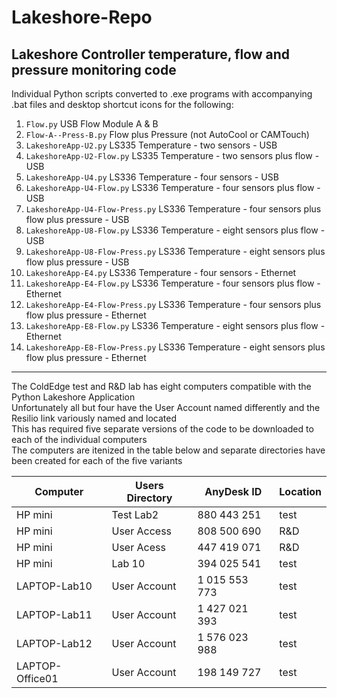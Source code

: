 # Lakeshore-Repo

## Lakeshore Controller temperature, flow and pressure monitoring code

Individual Python scripts converted to .exe programs with accompanying .bat files and desktop shortcut icons for the following:

1.  `Flow.py`            USB Flow Module A & B
2.  `Flow-A--Press-B.py` Flow plus Pressure (not AutoCool or CAMTouch)
3.  `LakeshoreApp-U2.py` LS335 Temperature - two sensors - USB
4.  `LakeshoreApp-U2-Flow.py` LS335 Temperature - two sensors plus flow - USB
5.  `LakeshoreApp-U4.py` LS336 Temperature - four sensors - USB
6.  `LakeshoreApp-U4-Flow.py` LS336 Temperature - four sensors plus flow - USB
7.  `LakeshoreApp-U4-Flow-Press.py` LS336 Temperature - four sensors plus flow plus pressure - USB
8.  `LakeshoreApp-U8-Flow.py` LS336 Temperature - eight sensors plus flow - USB
9.  `LakeshoreApp-U8-Flow-Press.py` LS336 Temperature - eight sensors plus flow plus pressure - USB
10.  `LakeshoreApp-E4.py` LS336 Temperature - four sensors - Ethernet
11.  `LakeshoreApp-E4-Flow.py` LS336 Temperature - four sensors plus flow - Ethernet
12.  `LakeshoreApp-E4-Flow-Press.py` LS336 Temperature - four sensors plus flow plus pressure - Ethernet
13.  `LakeshoreApp-E8-Flow.py` LS336 Temperature - eight sensors plus flow - Ethernet
14.  `LakeshoreApp-E8-Flow-Press.py` LS336 Temperature - eight sensors plus flow plus pressure - Ethernet

***********

The ColdEdge test and R&D lab has eight computers compatible with the Python Lakeshore Application    
Unfortunately all but four have the User Account named differently and the Resilio link variously named and located  
This has required five separate versions of the code to be downloaded to each of the individual computers  
The computers are itenized in the table below and separate directories have been created for each of the five variants

| Computer           | Users Directory  | AnyDesk ID    | Location  |
|--------------------|------------------|---------------|-----------|
| HP mini            | Test Lab2        | 880 443 251   |  test     |
| HP mini            | User Access      | 808 500 690   |  R&D      |
| HP mini            | User Acess       | 447 419 071   |  R&D      |
| HP mini            | Lab 10           | 394 025 541   |  test     |
| LAPTOP-Lab10       | User Account     | 1 015 553 773 |  test     |
| LAPTOP-Lab11       | User Account     | 1 427 021 393 |  test     |
| LAPTOP-Lab12       | User Account     | 1 576 023 988 |  test     |
| LAPTOP-Office01    | User Account     | 198 149 727   |  test     |


